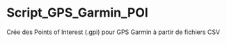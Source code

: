 # Script_GPS_Garmin_POI
Crée des Points of Interest (.gpi) pour GPS Garmin à partir de fichiers CSV
